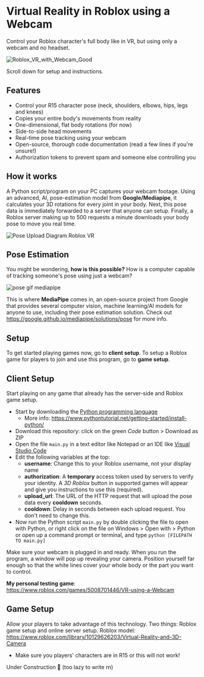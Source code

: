 # Virtual Reality in Roblox using a Webcam

Control your Roblox character's full body like in VR, but using only a webcam and no headset.

![Roblox_VR_with_Webcam_Good](https://user-images.githubusercontent.com/76597978/177058172-8a5cecb1-5693-42e7-9cfb-2e9d0b853cd0.gif)

Scroll down for setup and instructions.

## Features

- Control your R15 character pose (neck, shoulders, elbows, hips, legs and knees)
- Copies your entire body's movements from reality
- One-dimensional, flat body rotations (for now)
- Side-to-side head movements
- Real-time pose tracking using your webcam
- Open-source, thorough code documentation (read a few lines if you're unsure!)
- Authorization tokens to prevent spam and someone else controlling you

## How it works

A Python script/program on your PC captures your webcam footage. Using an advanced, AI, pose-estimation model from **Google/Mediapipe**, it calculates your 3D rotations for every joint in your body. Next, this pose data is immediately forwarded to a server that anyone can setup. Finally, a Roblox server making up to 500 requests a minute downloads your body pose to move you real time.

![Pose Upload Diagram Roblox VR](https://user-images.githubusercontent.com/76597978/177061058-7f928a18-645c-41b3-a146-7886befbde47.png)

## Pose Estimation

You might be wondering, **how is this possible?** How is a computer capable of tracking someone's pose using just a webcam? 

![pose gif mediapipe](https://user-images.githubusercontent.com/76597978/177061310-efbf795e-42d4-4f07-97b7-9a7236cde33a.gif)

This is where **MediaPipe** comes in, an open-source project from Google that provides several computer vision, machine learning/AI models for anyone to use, including their pose estimation solution. Check out https://google.github.io/mediapipe/solutions/pose for more info. 

## Setup

To get started playing games now, go to **client setup**.
To setup a Roblox game for players to join and use this program, go to **game setup**.

## Client Setup

Start playing on any game that already has the server-side and Roblox game setup.

- Start by downloading the [Python programming language](https://www.python.org)
  - More info: https://www.pythontutorial.net/getting-started/install-python/
- Download this repository: click on the green *Code* button > Download as ZIP
- Open the file `main.py` in a text editor like Notepad or an IDE like [Visual Studio Code](https://code.visualstudio.com)
- Edit the following variables at the top:
  - **username**: Change this to your Roblox username, not your display name
  - **authorization**: A **temporary** access token used by servers to verify your identity. A *3D Roblox* button in supported games will appear and give you instructions to use this (required).
  - **upload_url**: The URL of the HTTP request that will upload the pose data every **cooldown** seconds.
  - **cooldown**: Delay in seconds between each upload request. You don't need to change this.
- Now run the Python script `main.py` by double clicking the file to open with Python, or right click on the file on Windows > Open with > Python or open up a command prompt or terminal, and type `python [FILEPATH TO main.py]`

Make sure your webcam is plugged in and ready. When you run the program, a window will pop up revealing your camera. Position yourself far enough so that the white lines cover your whole body or the part you want to control.

**My personal testing game**: https://www.roblox.com/games/5008701446/VR-using-a-Webcam

## Game Setup

Allow your players to take advantage of this technology. Two things: Roblox game setup and online server setup.
Roblox model: https://www.roblox.com/library/10129626203/Virtual-Reality-and-3D-Camera

- Make sure you players' characters are in R15 or this will not work!

Under Construction 🚧
(too lazy to write rn) 
